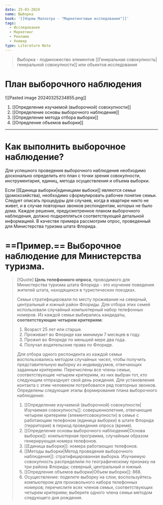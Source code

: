 ```yaml
---
date: 25-03-2024
name: Выборка
book: '[[Нэреш Малхотра - "Маркетинговые исследования"]]'
tags:
  - Исследования
  - Маркетинг
  - Реклама
  - Универ
type: Literature Note
---
```

> Выборка - подмножество элементов [[Генеральная совокупность|генеральной совокупности]] или объектов исследования

# План выборочного наблюдения

![[Pasted image 20240325234855.png]]


1. [[Определение изучаемой (выборочной) совокупности]]
2. [[Определение основы выборочного наблюдения]]
3. [[Определение метода отбора выборки]]
4. [[Опредление объемов выборки]]
---
# Как выполнить выборочное наблюдение?

Для успешного проведения выборочного наблюдения необходимо досконально определить его план с точки зрения совокупности, инструментария, единиц, метода осуществления и объема выборки. 

Если [[Единица выборки|единицами выбоки]] являются семьи (домохозяйства), необходимо сформулировать рабочее понятие семьи. Следует описать процедуры для случаев, когда в квартире никто не живет, и в случае повторных звонков респондентам, которых не было дома. Каждое решение, предусмотренное планом выборочного наблюдения, должно подкрепляться соответствующей детальной информацией. В качестве примера рассмотрим опрос, проведенный для Министерства туризма штата Флорида.

# ==Пример.== Выборочное наблюдение для Министерства туризма.

> [!Quote]
> **Цель телефонного опроса**, проводимого для Министерства туризма штата Флорида - это изучение поведения жителей штата, находящихся в туристических поездках. 
> 
> Семьи стратифицировали по месту проживания на северный, центральный и южный район Флориды. Для отбора этих семей использовали случайный компьютерный набор телефонных номеров. Из каждой семьи выбирались кандидаты, **соответствующие четырем критериям:**
> 1. Возраст 25 лет или старше.
> 2. Проживает во Флориде как минимум 7 месяцев в году.
> 3. Прожил во Флориде по меньшей мере два года.
> 4. Получал водительские права по Флориде.
> 
> Для отбора одного респондента из каждой семьи воспользовались методом случайных чисел, чтобы получить представительную выборку из индивидуумов, отвечающих заданным критериям. Перечислены все члены семьи, соответствующие четырем критериям, из них выбран тот, кто следующим отпразднует свой день рождения. Для установления контакта с этим человеком потребовался ряд повторных звонков. Определены следующие этапы формирования плана выборочного наблюдения:
> 1. [[Определение изучаемой (выборочной) совокупности|Изучаемая совокупность]]: совершеннолетние, отвечающие четырем критериям (элементсовокупности) в семье с работающим телефоном (единица выборки) в штате Флорида (территория) в период проведения опроса (время).
> 2. [[Определение основы выборочного наблюдения|Основа выборки]]: компьютерная программа, случайным образом генерирующая номера телефонов.
> 3. [[Единица выборки]]: номера работающих телефонов.
> 4. [[Методы выборки|Метод проведения выборочного наблюдения]]: стратифицированная выборка. Изучаемую совокупность распределили по географическому признаку на три района Флориды; северный, центральный и южный.
> 5. [[Опредление объемов выборки|Объем выборки]]: 868.
> 6. Осуществление: поделите выборку на слои; воспользуйтесь компьютером для произвольного набора телефонных номеров; перечислите всех членов семьи, соответствующих четырем критериям; выберите одного члена семьи методом следующего дня рождения.

